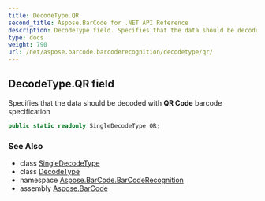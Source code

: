 ```yaml
---
title: DecodeType.QR
second_title: Aspose.BarCode for .NET API Reference
description: DecodeType field. Specifies that the data should be decoded with QR Code barcode specification
type: docs
weight: 790
url: /net/aspose.barcode.barcoderecognition/decodetype/qr/
---
```

## DecodeType.QR field

Specifies that the data should be decoded with **QR Code** barcode specification

```csharp
public static readonly SingleDecodeType QR;
```

### See Also

* class [SingleDecodeType](../../singledecodetype/)
* class [DecodeType](../)
* namespace [Aspose.BarCode.BarCodeRecognition](../../decodetype/)
* assembly [Aspose.BarCode](../../../)



